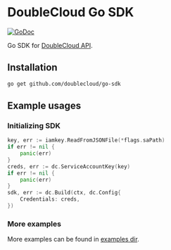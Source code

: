 # DoubleCloud Go SDK

[![GoDoc](https://godoc.org/github.com/doublecloud/go-sdk?status.svg)](https://godoc.org/github.com/doublecloud/go-sdk)

Go SDK for [DoubleCloud API](https://double.cloud/docs/en/public-api/).

## Installation

```bash
go get github.com/doublecloud/go-sdk
```

## Example usages

### Initializing SDK

```go
key, err := iamkey.ReadFromJSONFile(*flags.saPath)
if err != nil {
    panic(err)
}
creds, err := dc.ServiceAccountKey(key)
if err != nil {
    panic(err)
}
sdk, err := dc.Build(ctx, dc.Config{
    Credentials: creds,
})
```

### More examples

More examples can be found in [examples dir](examples).